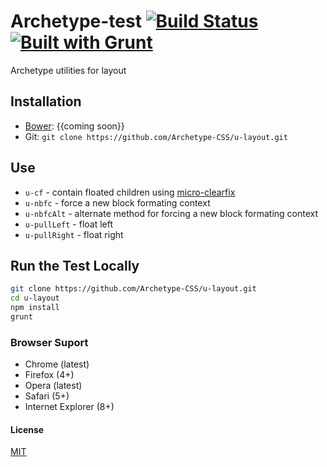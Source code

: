 # Archetype-test [![Build Status](https://secure.travis-ci.org/Archetype-CSS/u-layout.png?branch=master)](http://travis-ci.org/Archetype-CSS/u-layout) [![Built with Grunt](https://cdn.gruntjs.com/builtwith.png)](http://gruntjs.com/)

Archetype utilities for layout

## Installation
  * [Bower](http://bower.io): {{coming soon}}
  * Git: `git clone https://github.com/Archetype-CSS/u-layout.git`

## Use
  * `u-cf` - contain floated children using [micro-clearfix](http://nicolasgallagher.com/micro-clearfix-hack/) 
  * `u-nbfc` - force a new block formating context
  * `u-nbfcAlt` - alternate method for forcing a new block formating context
  * `u-pullLeft` - float left
  * `u-pullRight` - float right

## Run the Test Locally

```bash
git clone https://github.com/Archetype-CSS/u-layout.git
cd u-layout
npm install
grunt
```

### Browser Suport
  * Chrome (latest)
  * Firefox (4+)
  * Opera (latest)
  * Safari (5+)
  * Internet Explorer (8+)

#### License
[MIT](/LICENSE.md)

